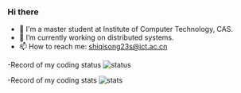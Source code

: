 ### Hi there 

<!--
**qisongshi/qisongshi** is a ✨ _special_ ✨ repository because its `README.md` (this file) appears on your GitHub profile.
-->

- 👋 I'm a master student at Institute of Computer Technology, CAS.
- 🔭 I’m currently working on distributed systems.
- 📫 How to reach me: shiqisong23s@ict.ac.cn

-Record of my coding status
![status](https://github-readme-stats-git-masterrstaa-rickstaa.vercel.app/api/wakatime?username=qisongshi&layout=compact&theme=transparent)

-Record of my coding stats
![stats](https://github-readme-stats.vercel.app/api/top-langs/?username=qisongshi&hide=html,makefile&theme=transparent&langs_count=5&layout=compact&count_private=true)
